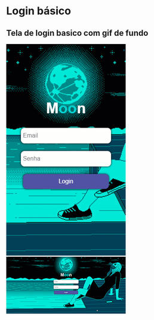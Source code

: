 # Login básico
## Tela de login basico com gif de fundo
 
![gif mobile](https://github.com/luizlopes12/Login_basico/blob/main/opa1.gif)
![gif desk](https://github.com/luizlopes12/Login_basico/blob/main/opa2.gif)
